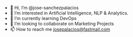 - 👋 Hi, I’m @jose-sanchezpalacios
- 👀 I’m interested in Artificial Intelligence, NLP & Analytics.
- 🌱 I’m currently learning DevOps
- 💞️ I’m looking to collaborate on Marketing Projects
- 📫 How to reach me josepalacios@fastmail.com

<!---
jose-sanchezpalacios/jose-sanchezpalacios is a ✨ special ✨ repository because its `README.md` (this file) appears on your GitHub profile.
You can click the Preview link to take a look at your changes.
--->
